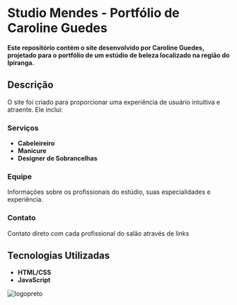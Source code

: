 # Studio Mendes - Portfólio de Caroline Guedes

**Este repositório contém o site desenvolvido por Caroline Guedes, projetado para o portfólio de um estúdio de beleza localizado na região do Ipiranga.**

## Descrição

O site foi criado para proporcionar uma experiência de usuário intuitiva e atraente. Ele inclui:

### **Serviços**

- **Cabeleireiro**
- **Manicure**
- **Designer de Sobrancelhas**

### **Equipe**

Informações sobre os profissionais do estúdio, suas especialidades e experiência.

### **Contato**

Contato direto com cada profissional do salão através de links

## Tecnologias Utilizadas

- **HTML/CSS**
- **JavaScript**

![logopreto](https://github.com/user-attachments/assets/3d03bc78-26ea-45bb-b616-ec74012eb317)
